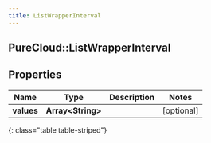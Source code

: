 ```yaml
---
title: ListWrapperInterval
---
```

## PureCloud::ListWrapperInterval

## Properties

|Name | Type | Description | Notes|
|------------ | ------------- | ------------- | -------------|
| **values** | **Array&lt;String&gt;** |  | [optional] |
{: class="table table-striped"}


